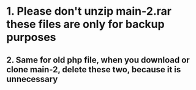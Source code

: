  # 1. Please don't unzip main-2.rar these files are only for backup purposes
## 2.  Same for old php file, when you download or clone main-2, delete these two, because it is unnecessary
